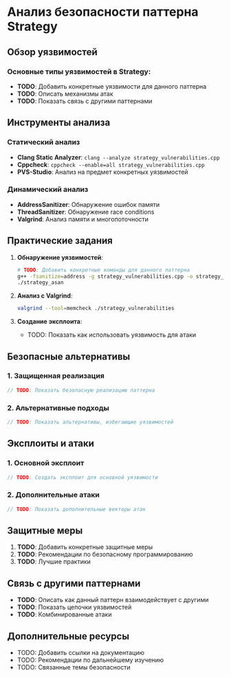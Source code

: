# Анализ безопасности паттерна Strategy

## Обзор уязвимостей

### Основные типы уязвимостей в Strategy:
- **TODO**: Добавить конкретные уязвимости для данного паттерна
- **TODO**: Описать механизмы атак
- **TODO**: Показать связь с другими паттернами

## Инструменты анализа

### Статический анализ
- **Clang Static Analyzer**: `clang --analyze strategy_vulnerabilities.cpp`
- **Cppcheck**: `cppcheck --enable=all strategy_vulnerabilities.cpp`
- **PVS-Studio**: Анализ на предмет конкретных уязвимостей

### Динамический анализ
- **AddressSanitizer**: Обнаружение ошибок памяти
- **ThreadSanitizer**: Обнаружение race conditions
- **Valgrind**: Анализ памяти и многопоточности

## Практические задания

1. **Обнаружение уязвимостей**:
   ```bash
   # TODO: Добавить конкретные команды для данного паттерна
   g++ -fsanitize=address -g strategy_vulnerabilities.cpp -o strategy_asan
   ./strategy_asan
   ```

2. **Анализ с Valgrind**:
   ```bash
   valgrind --tool=memcheck ./strategy_vulnerabilities
   ```

3. **Создание эксплоита**:
   - TODO: Показать как использовать уязвимость для атаки

## Безопасные альтернативы

### 1. Защищенная реализация
```cpp
// TODO: Показать безопасную реализацию паттерна
```

### 2. Альтернативные подходы
```cpp
// TODO: Показать альтернативы, избегающие уязвимостей
```

## Эксплоиты и атаки

### 1. Основной эксплоит
```cpp
// TODO: Создать эксплоит для основной уязвимости
```

### 2. Дополнительные атаки
```cpp
// TODO: Показать дополнительные векторы атак
```

## Защитные меры

1. **TODO**: Добавить конкретные защитные меры
2. **TODO**: Рекомендации по безопасному программированию
3. **TODO**: Лучшие практики

## Связь с другими паттернами

- **TODO**: Описать как данный паттерн взаимодействует с другими
- **TODO**: Показать цепочки уязвимостей
- **TODO**: Комбинированные атаки

## Дополнительные ресурсы

- TODO: Добавить ссылки на документацию
- TODO: Рекомендации по дальнейшему изучению
- TODO: Связанные темы безопасности

